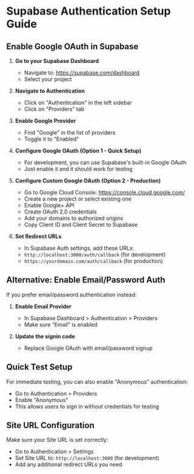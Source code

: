 # Supabase Authentication Setup Guide

## Enable Google OAuth in Supabase

1. **Go to your Supabase Dashboard**
   - Navigate to: https://supabase.com/dashboard
   - Select your project

2. **Navigate to Authentication**
   - Click on "Authentication" in the left sidebar
   - Click on "Providers" tab

3. **Enable Google Provider**
   - Find "Google" in the list of providers
   - Toggle it to "Enabled"

4. **Configure Google OAuth (Option 1 - Quick Setup)**
   - For development, you can use Supabase's built-in Google OAuth
   - Just enable it and it should work for testing

5. **Configure Custom Google OAuth (Option 2 - Production)**
   - Go to Google Cloud Console: https://console.cloud.google.com/
   - Create a new project or select existing one
   - Enable Google+ API
   - Create OAuth 2.0 credentials
   - Add your domains to authorized origins
   - Copy Client ID and Client Secret to Supabase

6. **Set Redirect URLs**
   - In Supabase Auth settings, add these URLs:
   - `http://localhost:3000/auth/callback` (for development)
   - `https://yourdomain.com/auth/callback` (for production)

## Alternative: Enable Email/Password Auth

If you prefer email/password authentication instead:

1. **Enable Email Provider**
   - In Supabase Dashboard > Authentication > Providers
   - Make sure "Email" is enabled

2. **Update the signin code**
   - Replace Google OAuth with email/password signup

## Quick Test Setup

For immediate testing, you can also enable "Anonymous" authentication:
- Go to Authentication > Providers
- Enable "Anonymous" 
- This allows users to sign in without credentials for testing

## Site URL Configuration

Make sure your Site URL is set correctly:
- Go to Authentication > Settings
- Set Site URL to: `http://localhost:3000` (for development)
- Add any additional redirect URLs you need